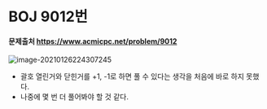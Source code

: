 # BOJ 9012번

#### 문제출처 https://www.acmicpc.net/problem/9012 



![image-20210126224307245](README.assets/image-20210126224307245.png)



- 괄호 열린거와 닫힌거를 +1, -1로 하면 풀 수 있다는 생각을 처음에 바로 하지 못했다.
- 나중에 몇 번 더 풀어봐야 할 것 같다.

